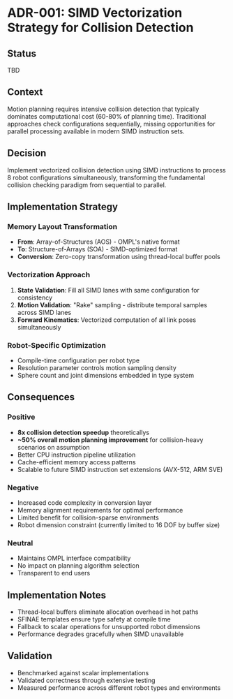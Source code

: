 # ADR-001: SIMD Vectorization Strategy for Collision Detection

## Status
TBD

## Context
Motion planning requires intensive collision detection that typically dominates computational cost (60-80% of planning time). Traditional approaches check configurations sequentially, missing opportunities for parallel processing available in modern SIMD instruction sets.

## Decision
Implement vectorized collision detection using SIMD instructions to process 8 robot configurations simultaneously, transforming the fundamental collision checking paradigm from sequential to parallel.

## Implementation Strategy

### Memory Layout Transformation
- **From**: Array-of-Structures (AOS) - OMPL's native format
- **To**: Structure-of-Arrays (SOA) - SIMD-optimized format
- **Conversion**: Zero-copy transformation using thread-local buffer pools

### Vectorization Approach
1. **State Validation**: Fill all SIMD lanes with same configuration for consistency
2. **Motion Validation**: "Rake" sampling - distribute temporal samples across SIMD lanes
3. **Forward Kinematics**: Vectorized computation of all link poses simultaneously

### Robot-Specific Optimization
- Compile-time configuration per robot type
- Resolution parameter controls motion sampling density
- Sphere count and joint dimensions embedded in type system

## Consequences

### Positive
- **8x collision detection speedup** theoreticallys
- **~50% overall motion planning improvement** for collision-heavy scenarios on assumption
- Better CPU instruction pipeline utilization
- Cache-efficient memory access patterns
- Scalable to future SIMD instruction set extensions (AVX-512, ARM SVE)

### Negative
- Increased code complexity in conversion layer
- Memory alignment requirements for optimal performance
- Limited benefit for collision-sparse environments
- Robot dimension constraint (currently limited to 16 DOF by buffer size)

### Neutral
- Maintains OMPL interface compatibility
- No impact on planning algorithm selection
- Transparent to end users

## Implementation Notes
- Thread-local buffers eliminate allocation overhead in hot paths
- SFINAE templates ensure type safety at compile time
- Fallback to scalar operations for unsupported robot dimensions
- Performance degrades gracefully when SIMD unavailable

## Validation
- Benchmarked against scalar implementations
- Validated correctness through extensive testing
- Measured performance across different robot types and environments
